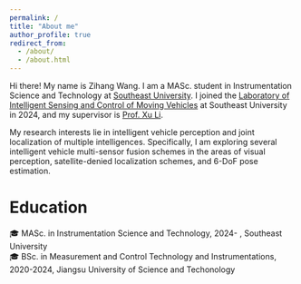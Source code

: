 ```yaml
---
permalink: /
title: "About me"
author_profile: true
redirect_from: 
  - /about/
  - /about.html
---
```


Hi there! My name is Zihang Wang. I am a MASc. student in Instrumentation Science and Technology at [Southeast University](https://www.seu.edu.cn/). I joined the [Laboratory of Intelligent Sensing and Control of Moving Vehicles](https://kjc.seu.edu.cn/jbyjy/31017/list.htm) at Southeast University in 2024, and my supervisor is [Prof. Xu Li](https://ins.seu.edu.cn/lx/list.htm).

My research interests lie in intelligent vehicle perception and joint localization of multiple intelligences. Specifically, I am exploring several intelligent vehicle multi-sensor fusion schemes in the areas of visual perception, satellite-denied localization schemes, and 6-DoF pose estimation.

Education
======
🎓 MASc. in Instrumentation Science and Technology, 2024- , Southeast University\
🎓 BSc. in Measurement and Control Technology and Instrumentations, 2020-2024, Jiangsu University of Science and Techonology
